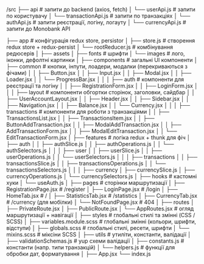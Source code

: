 /src
  ├── api                         # запити до backend (axios, fetch)
  │    └── userApi.js             # запити по користувачу
  │    └── transactionApi.js      # запити по транзакціях
  │    └── authApi.js             # запити реєстрації, логіну, логауту
  │    └── currencyApi.js         # запити до Monobank API
  
  ├── app                         # конфігурація redux store, persistor
  │    ├── store.js               # створення redux store + redux-persist
  │    └── rootReducer.js         # комбінування редюсерів
  │
  ├── assets
  │    ├── fonts                  # шрифти
  │    └── images                 # лого, іконки, дефолтні картинки
  │
  ├── components                 # загальні UI компоненти
  │    ├── common                # кнопки, інпути, лоадери, модалки (перекриваються з фічами)
  │    │     ├── Button.jsx
  │    │     ├── Input.jsx
  │    │     ├── Modal.jsx
  │    │     ├── Loader.jsx
  │    │     └── ProgressBar.jsx
  │    │
  │    ├── auth                  # компоненти для реєстрації та логіну
  │    │     ├── RegistrationForm.jsx
  │    │     ├── LoginForm.jsx
  │    │
  │    ├── layout                # компоненти обгортки сторінок, заголовки, сайдбар
  │    │     ├── UserAccountLayout.jsx
  │    │     ├── Header.jsx
  │    │     ├── Sidebar.jsx
  │    │     ├── Navigation.jsx
  │    │     ├── Balance.jsx
  │    │     └── Currency.jsx
  │    │
  │    ├── transactions          # компоненти для роботи з транзакціями
  │    │     ├── TransactionsList.jsx
  │    │     ├── TransactionsItem.jsx
  │    │     ├── ButtonAddTransaction.jsx
  │    │     ├── ModalAddTransaction.jsx
  │    │     ├── AddTransactionForm.jsx
  │    │     ├── ModalEditTransaction.jsx
  │    │     └── EditTransactionForm.jsx
  │
  ├── features                  # логіка redux + thunk для фіч
  │    ├── auth
  │    │     ├── authSlice.js
  │    │     ├── authOperations.js
  │    │     └── authSelectors.js
  │    │
  │    ├── user
  │    │     ├── userSlice.js
  │    │     ├── userOperations.js
  │    │     └── userSelectors.js
  │    │
  │    ├── transactions
  │    │     ├── transactionsSlice.js
  │    │     ├── transactionsOperations.js
  │    │     └── transactionsSelectors.js
  │    │
  │    ├── currency
  │          ├── currencySlice.js
  │          ├── currencyOperations.js
  │          └── currencySelectors.js
  │
  ├── hooks                    # кастомні хуки
  │    └── useAuth.js
  │
  ├── pages                    # сторінки маршрутизації
  │    ├── RegistrationPage.jsx      # /register
  │    ├── LoginPage.jsx             # /login
  │    ├── HomeTab.jsx               # /
  │    ├── StatisticsTab.jsx         # /statistics
  │    ├── CurrencyTab.jsx           # /currency (для мобілки)
  │    └── NotFoundPage.jsx          # 404
  │
  ├── routes
  │    ├── PrivateRoute.jsx
  │    ├── PublicRoute.jsx
  │    └── AppRoutes.jsx            # огляд маршрутизації + навігації
  │
  ├── styles                   # глобальні стилі та змінні (CSS / SCSS)
  │    ├── variables.module.scss    # глобальні змінні (кольори, шрифти, відступи)
  │    ├── globals.scss             # глобальні стилі, ресети, шрифти
  │    └── mixins.scss              # міксіни SCSS
  │
  ├── utils                    # утиліти, константи, валідації
  │    ├── validationSchemas.js   # yup схеми валідації
  │    ├── constants.js            # константи (напр. типи транзакцій)
  │    └── helpers.js              # функції для обробки дат, форматування
  │
  ├── App.jsx
  └── index.js 
